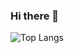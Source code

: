 ### Hi there 👋

![Top Langs](https://github-readme-stats.vercel.app/api/top-langs/?username=Vitoralvesraquel&theme=tokyonight&hide=Ruby&card_width=500)


<!--
**Vitoralvesraquel/Vitoralvesraquel** is a ✨ _special_ ✨ repository because its `README.md` (this file) appears on your GitHub profile.

Here are some ideas to get you started:

- 🔭 I’m currently working on ...
- 🌱 I’m currently learning ...
- 👯 I’m looking to collaborate on ...
- 🤔 I’m looking for help with ...
- 💬 Ask me about ...
- 📫 How to reach me: ...
- 😄 Pronouns: ...
- ⚡ Fun fact: ...
-->
